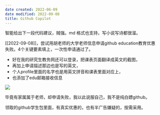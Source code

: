 ```yaml
---
date created: 2022-06-09
date modified: 2022-09-08
title: Github Copilot
---
```


智能给出下一段代码建议，贼强。md 格式也支持，写小说写诗都很溜。

[[2022-09-08]]，尝试用胡老师的大学老师信息申请github education教育优惠失败。4个关键要素填上，一次性申请通过了。

- 好在我的研究生教务网还可以登录，把课表页面翻译成英文的截图，
- 再加上申请描述那边也是写的英文，
- 个人profile里面的名字也是用英文拼音和课表里面对应上，
- 也添加了edu邮箱接收信息

![](https://img.oldwinter.top/github学生包申请成功截图.jpeg)


毕竟有家属属于老师，却申请失败，我以此说服自己，我不是纯白嫖github。

领取的github学生包里面，有真实优惠的，也有半广告嫌疑的，按需采用。

